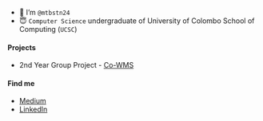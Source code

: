 - 👋 I’m `@mtbstn24` 
- 😇 `Computer Science` undergraduate of University of Colombo School of Computing (`UCSC`)

#### Projects
- 2nd Year Group Project - [Co-WMS](https://github.com/CS41-UCSC/FINAL.git)

#### Find me
- [Medium](https://medium.com/@marita.thushari)
- [LinkedIn](https://www.linkedin.com/in/marita-thushari-88ab331a4/)
